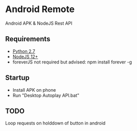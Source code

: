 # Android Remote
Android APK &amp; NodeJS Rest API

## Requirements
* [Python 2.7](https://www.python.org/downloads/release/python-2717/)
* [NodeJS 12+](https://nodejs.org/en/) 
* foreverJS not required but advised: npm install forever -g

## Startup
* Install APK on phone
* Run "Desktop Autoplay API.bat"

## TODO
Loop requests on holddown of button in android